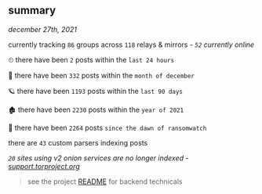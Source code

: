 
## summary
_december 27th, 2021_

currently tracking `86` groups across `118` relays & mirrors - _`52` currently online_

⏲ there have been `2` posts within the `last 24 hours`

🦈 there have been `332` posts within the `month of december`

🪐 there have been `1193` posts within the `last 90 days`

🏚 there have been `2230` posts within the `year of 2021`

🦕 there have been `2264` posts `since the dawn of ransomwatch`

there are `43` custom parsers indexing posts

_`20` sites using v2 onion services are no longer indexed - [support.torproject.org](https://support.torproject.org/onionservices/v2-deprecation/)_

> see the project [README](https://github.com/thetanz/ransomwatch#ransomwatch--) for backend technicals
